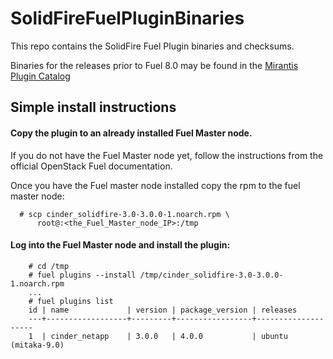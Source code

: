# SolidFireFuelPluginBinaries
This repo contains the SolidFire Fuel Plugin binaries and checksums.

Binaries for the releases prior to Fuel 8.0 may be found in the
[Mirantis Plugin Catalog](https://www.mirantis.com/validated-solution-integrations/fuel-plugins/)

## Simple install instructions

#### Copy the plugin to an already installed Fuel Master node.
   If you do not have the Fuel Master node yet, follow the instructions from the
   official OpenStack Fuel documentation.

   Once you have the Fuel master node installed copy the rpm to the fuel
   master node:

      # scp cinder_solidfire-3.0-3.0.0-1.noarch.rpm \
          root@:<the_Fuel_Master_node_IP>:/tmp

#### Log into the Fuel Master node and install the plugin:

        # cd /tmp
        # fuel plugins --install /tmp/cinder_solidfire-3.0-3.0.0-1.noarch.rpm
        ...
        # fuel plugins list
        id | name             | version | package_version | releases
        ---+------------------+---------+-----------------+--------------------
        1  | cinder_netapp    | 3.0.0   | 4.0.0           | ubuntu (mitaka-9.0)

